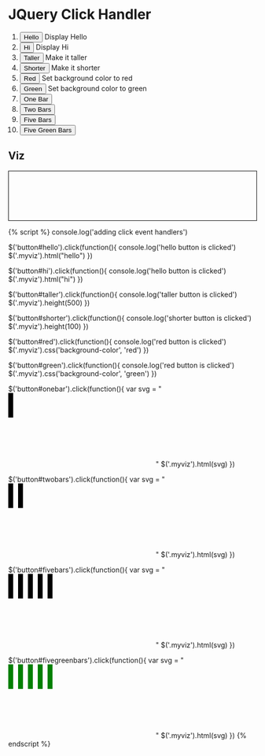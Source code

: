 # JQuery Click Handler

<ol>
<li><button id="hello">Hello</button> Display Hello </li>
<li><button id="hi">Hi</button> Display Hi </li>
<li><button id="taller">Taller</button> Make it taller</li>
<li><button id="shorter">Shorter</button> Make it shorter</li>
<li><button id="red">Red</button> Set background color to red</li>
<li><button id="green">Green</button> Set background color to green</li>
<li><button id="onebar">One Bar</button></li>
<li><button id="twobars">Two Bars</button></li>
<li><button id="fivebars">Five Bars</button></li>
<li><button id="fivegreenbars">Five Green Bars</button></li>
</ol>

## Viz

<div class="myviz" style="width:100%; height:100px; border: 1px black solid;">
</div>


{% script %}
console.log('adding click event handlers')

$('button#hello').click(function(){
    console.log('hello button is clicked')
    $('.myviz').html("hello")
})

$('button#hi').click(function(){
    console.log('hello button is clicked')
    $('.myviz').html("hi")
})

$('button#taller').click(function(){
    console.log('taller button is clicked')
    $('.myviz').height(500)
})

$('button#shorter').click(function(){
    console.log('shorter button is clicked')
    $('.myviz').height(100)
})

$('button#red').click(function(){
    console.log('red button is clicked')
    $('.myviz').css('background-color', 'red')
})

$('button#green').click(function(){
    console.log('red button is clicked')
    $('.myviz').css('background-color', 'green')
})

$('button#onebar').click(function(){
    var svg = "<svg><rect height='50' width='10'></rect></svg>"
    $('.myviz').html(svg)
})

$('button#twobars').click(function(){
    var svg = "<svg><rect height='50' width='10'/><rect height='50' width='10' x='20'/></svg>"
    $('.myviz').html(svg)
})

$('button#fivebars').click(function(){
    var svg = "<svg><rect height='50' width='10'/><rect height='50' width='10' x='20'/><rect height='50' width='10' x='40'/><rect height='50' width='10' x='60'/><rect height='50' width='10' x='80'/></rect></svg>"
    $('.myviz').html(svg)
})

$('button#fivegreenbars').click(function(){
    var svg = "<svg><rect height='50' width='10' style='fill:green'/><rect height='50' width='10' x='20' style='fill:green'/><rect height='50' width='10' x='40' style='fill:green'/><rect height='50' width='10' x='60' style='fill:green'/><rect height='50' width='10' x='80' style='fill:green'/></rect></svg>"
    $('.myviz').html(svg)
})
{% endscript %}
